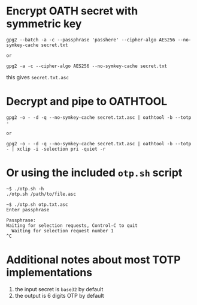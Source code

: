 # Encrypt OATH secret with symmetric key
```shell
gpg2 --batch -a -c --passphrase 'passhere' --cipher-algo AES256 --no-symkey-cache secret.txt

or

gpg2 -a -c --cipher-algo AES256 --no-symkey-cache secret.txt
```
  
this gives `secret.txt.asc`

# Decrypt and pipe to OATHTOOL
```shell
gpg2 -o - -d -q --no-symkey-cache secret.txt.asc | oathtool -b --totp -

or

gpg2 -o - -d -q --no-symkey-cache secret.txt.asc | oathtool -b --totp - | xclip -i -selection pri -quiet -r 
``` 
  
# Or using the included **`otp.sh`** script
```shell
~$ ./otp.sh -h
./otp.sh /path/to/file.asc

~$ ./otp.sh otp.txt.asc 
Enter passphrase

Passphrase: 
Waiting for selection requests, Control-C to quit
  Waiting for selection request number 1
^C
```

# Additional notes about most TOTP implementations
1. the input secret is `base32` by default
2. the output is 6 digits OTP by default
